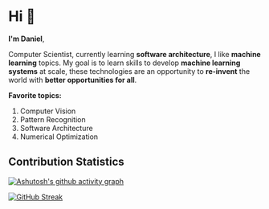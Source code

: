 # Hi 👋

**I'm Daniel**,

Computer Scientist, currently learning **software architecture**, I like **machine learning** topics. My goal is to learn skills to develop **machine learning systems** at scale, these technologies are an opportunity to **re-invent** the world with **better opportunities for all**. 

**Favorite topics:**
1. Computer Vision
2. Pattern Recognition
3. Software Architecture
4. Numerical Optimization

## Contribution Statistics

[![Ashutosh's github activity graph](https://github-readme-activity-graph.cyclic.app/graph?username=DanielAcostaRoa&bg_color=1c1c1c&color=ffffff&line=069db1&point=ffffff&area=true&hide_border=true)](https://github.com/ashutosh00710/github-readme-activity-graph)

[![GitHub Streak](https://streak-stats.demolab.com?user=DanielAcostaRoa&theme=dark&border_radius=10&mode=weekly&fire=26B9DD&sideLabels=FFFFFF&currStreakNum=FFFFFF&border=FFFFFF&stroke=0AC1DD&background=202020&ring=0AC1DD&sideNums=FFFFFF&currStreakLabel=FFFFFF&dates=FFFFFF)](https://git.io/streak-stats)
